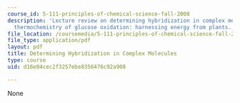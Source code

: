 ```yaml
---
course_id: 5-111-principles-of-chemical-science-fall-2008
description: 'Lecture review on determining hybridization in complex molecules, and
  thermochemistry of glucose oxidation: harnessing energy from plants.'
file_location: /coursemedia/5-111-principles-of-chemical-science-fall-2008/d16e04cec2f3257ebe8356476c92a908_bioex_lect16.pdf
file_type: application/pdf
layout: pdf
title: Determining Hybridization in Complex Molecules
type: course
uid: d16e04cec2f3257ebe8356476c92a908

---
```

None